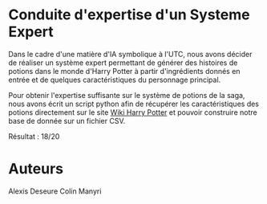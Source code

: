 # Conduite d'expertise d'un Systeme Expert
Dans le cadre d'une matière d'IA symbolique à l'UTC, nous avons décider de réaliser un système expert permettant de générer des histoires de potions dans le monde d'Harry Potter à partir d'ingrédients donnés en entrée et de quelques caractéristiques du personnage principal.  

Pour obtenir l'expertise suffisante sur le système de potions de la saga, nous avons écrit un script python afin de récupérer les caractéristiques des potions directement sur le site [Wiki Harry Potter](https://harrypotter.fandom.com/fr/wiki/Potions) et pouvoir construire notre base de donnée sur un fichier CSV. 

Résultat : 18/20

# Auteurs
Alexis Deseure
Colin Manyri
